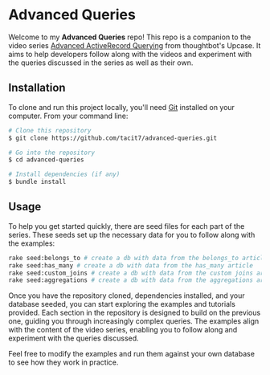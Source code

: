 # Advanced Queries

Welcome to my **Advanced Queries** repo! This repo is a companion to the video series [Advanced ActiveRecord Querying](https://thoughtbot.com/upcase/advanced-activerecord-querying) from thoughtbot's Upcase. It aims to help developers follow along with the videos and experiment with the queries discussed in the series as well as their own.

## Installation

To clone and run this project locally, you'll need [Git](https://git-scm.com) installed on your computer. From your command line:

```bash
# Clone this repository
$ git clone https://github.com/tacit7/advanced-queries.git

# Go into the repository
$ cd advanced-queries

# Install dependencies (if any)
$ bundle install
```
## Usage


To help you get started quickly, there are seed files for each part of the series. These seeds set up the necessary data for you to follow along with the examples:

```bash
rake seed:belongs_to # create a db with data from the belongs_to article
rake seed:has_many # create a db with data from the has_many article
rake seed:custom_joins # create a db with data from the custom joins article
rake seed:aggregations # create a db with data from the aggregations article

```


Once you have the repository cloned, dependencies installed, and your database seeded, you can start exploring the examples and tutorials provided. Each section in the repository is designed to build on the previous one, guiding you through increasingly complex queries. The examples align with the content of the video series, enabling you to follow along and experiment with the queries discussed.


Feel free to modify the examples and run them against your own database to see how they work in practice.
